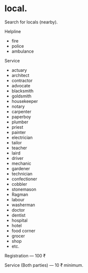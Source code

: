 # local. 
Search for locals (nearby).

Helpline
* fire
* police
* ambulance

Service
* actuary
* architect
* contractor
* advocate
* blacksmith
* goldsmith
* housekeeper
* notary
* carpenter
* paperboy
* plumber
* priest
* painter
* electrician
* tailor
* teacher
* laird
* driver
* mechanic
* gardener
* technician
* confectioner
* cobbler
* stonemason
* Ragman
* labour
* washerman
* doctor
* dentist
* hospital
* hotel
* food corner
* grocer
* shop
* etc.

Registration — 100 ₹

Service (Both parties) — 10 ₹ minimum.
